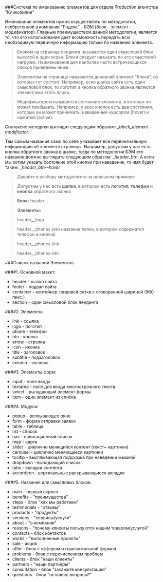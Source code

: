 ###Система по именованию элементов для отдела Production агентства "Кликобилие"

Именование элементов нужно осуществлять по методологии, изобретенной в компании "Яндекс" - БЭМ (блок - элемент - модификатор). Главным преимуществом данной методологии, является то, что его использование дает возможность передать всю необходимую первичную информацию только по названию элемента.

> Блоком на странице лендинга называется один смысловой блок высотой в один экран. Блоки следует называть по его смысловой нагрузке. Наименования для наиболее часто встречающихся блоков приведены ниже.

> Элементом на странице называется дочерний элемент "Блока", из которых тот состоит. Например, если шапка сайта есть один смысловой блок, то логотип и кнопка обратного звонка являются элементами этого блока.

> Модификатором называется состояние элемента, в которых он может пребывать. Например, у всех кнопок есть два состояния, которые он может принимать: наведенный курсором (hover) и нажатый (active).

Синтаксис методики выглядит следующим образом: __block\__element--modificator__. 

Тем самым название само по себе указывает все первоначальную информацию об элементе страницы. Например, допустим у нас есть кнопка обратного звонка в шапке, тогда по методологии БЭМ его название должно выглядить следующим образом: __header\__btn__. А если мы хотим указать состояние этой кнопки при наведении, то имя будет таким: __header\__btn--hover__

> Давайте я разберу методологию на реальном примере:

> Допустим у нас есть **шапка**, в котором есть **логотип**, **телефон** и **кнопка** обратного звонка

> **Блок:** header

> **Элементы:**

> header__logo

> header__phones (это название папки, в котором содержатся телефон и кнопка)

> header__phones-link

> header__phones-btn

###Список названий Элементов

####1. Основной макет:
- header - шапка сайта
- footer - подвал сайта
- container - контейнер гридовой сетки с оговоренной шириной (960 пикс.)
- section - один смысловой блок лендинга 

####2. Элементы:
- link - ссылка
- logo - логотип
- phone - телефон
- btn - кнопка
- arrow - стрелка
- icon - иконка
- title - заголовок
- subtitle - подзаголовок
- column - колонка

####3. Элементы форм:
- input - поле ввода
- textarea - поле для ввода многострочного текста
- select - выпадающий элемент формы
- item - один элемент из списка
 
####4. Модули:
- popup - всплывающее окно
- form - форма отправки заявок
- table - таблица
- list - список
- nav - навигационный список 
- map - карта
- slider - циклично менящийся контент (текст+ картинки)
- carousel - циклично меняющиеся картинки
- tooltip - высплывающая подсказка при наведении мышкой
- dropdown - выпадающий список
- tabs - вкладки контента
- accordeon - вертикальные раскрывающиеся вкладки

####5. Названия для смысловых блоков:
- main - первый скролл
- benefits - "преимущества"
- steps - блок "как мы работаем"
- testimonials - "отзывы"
- products - "продукты"
- services - "сервисы/услуги"
- about - "о компании"
- reasons - "почему клиенты пользуются нашим товаром/услугой"
- contacts - блок контактов
- works - "выполненные проекты"
- sale - акция
- offer - блок с оффером и горизонтальной формой
- problems - блок с перечислением проблем
- clients - блок "наши клиенты"
- partners - "наши партнеры"
- consultation - блок "закажите консультацию"
- questions - блок "остались вопросы?"











